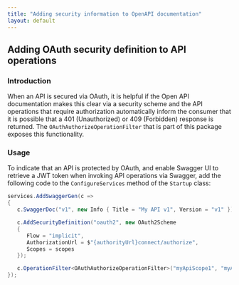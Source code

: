 ```yaml
---
title: "Adding security information to OpenAPI documentation"
layout: default
---
```


## Adding OAuth security definition to API operations

### Introduction

When an API is secured via OAuth, it is helpful if the Open API documentation makes this clear via a security scheme and the API operations that require authorization automatically inform the consumer that it is possible that a 401 (Unauthorized) or 409 (Forbidden) response is returned.
The `OAuthAuthorizeOperationFilter` that is part of this package exposes this functionality.

### Usage

To indicate that an API is protected by OAuth, and enable Swagger UI to retrieve a JWT token when invoking API operations via Swagger, add the following code to the `ConfigureServices` method of the `Startup` class:

```csharp
services.AddSwaggerGen(c =>
{
   c.SwaggerDoc("v1", new Info { Title = "My API v1", Version = "v1" });

   c.AddSecurityDefinition("oauth2", new OAuth2Scheme
   {
      Flow = "implicit",
      AuthorizationUrl = $"{authorityUrl}connect/authorize",
      Scopes = scopes
   });

   c.OperationFilter<OAuthAuthorizeOperationFilter>("myApiScope1", "myApiScope2");
});
```